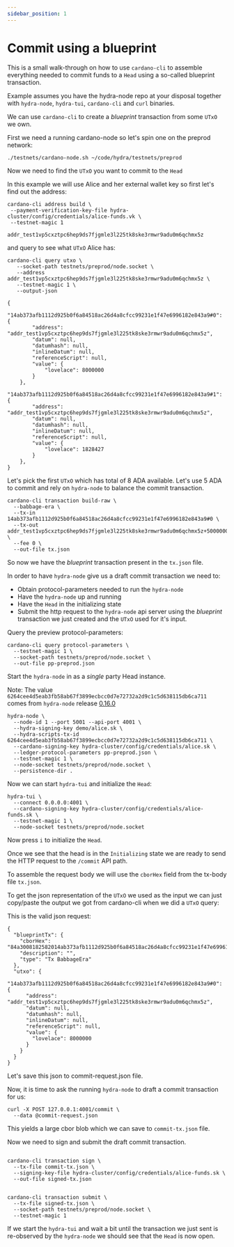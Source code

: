 ```yaml
---
sidebar_position: 1
---
```


# Commit using a blueprint

 This is a small walk-through on how to use `cardano-cli` to assemble everything needed to commit funds to a `Head` using a so-called blueprint transaction.

 Example assumes you have the hydra-node repo at your disposal together with `hydra-node`, `hydra-tui`, `cardano-cli` and `curl` binaries.

 We can use `cardano-cli` to create a _blueprint_ transaction from some `UTxO` we own.

 First we need a running cardano-node so let's spin one on the preprod network:


 ```shell
 ./testnets/cardano-node.sh ~/code/hydra/testnets/preprod
 ```

 Now we need to find the `UTxO` you want to commit to the `Head`

 In this example we will use Alice and her external wallet key so first let's find out the address:

 ```shell
 cardano-cli address build \
  --payment-verification-key-file hydra-cluster/config/credentials/alice-funds.vk \
  --testnet-magic 1

addr_test1vp5cxztpc6hep9ds7fjgmle3l225tk8ske3rmwr9adu0m6qchmx5z
 ```

and query to see what `UTxO` Alice has:

```shell
cardano-cli query utxo \
   --socket-path testnets/preprod/node.socket \
   --address addr_test1vp5cxztpc6hep9ds7fjgmle3l225tk8ske3rmwr9adu0m6qchmx5z \
   --testnet-magic 1 \
   --output-json

{
    "14ab373afb1112d925b0f6a84518ac26d4a8cfcc99231e1f47e6996182e843a9#0": {
        "address": "addr_test1vp5cxztpc6hep9ds7fjgmle3l225tk8ske3rmwr9adu0m6qchmx5z",
        "datum": null,
        "datumhash": null,
        "inlineDatum": null,
        "referenceScript": null,
        "value": {
            "lovelace": 8000000
        }
    },
    "14ab373afb1112d925b0f6a84518ac26d4a8cfcc99231e1f47e6996182e843a9#1": {
        "address": "addr_test1vp5cxztpc6hep9ds7fjgmle3l225tk8ske3rmwr9adu0m6qchmx5z",
        "datum": null,
        "datumhash": null,
        "inlineDatum": null,
        "referenceScript": null,
        "value": {
            "lovelace": 1828427
        }
    },
}
```

Let's pick the first `UTxO` which has total of 8 ADA available. Let's use 5 ADA to commit and rely on `hydra-node` to balance the commit transaction.

```shell
cardano-cli transaction build-raw \
  --babbage-era \
  --tx-in 14ab373afb1112d925b0f6a84518ac26d4a8cfcc99231e1f47e6996182e843a9#0 \
  --tx-out addr_test1vp5cxztpc6hep9ds7fjgmle3l225tk8ske3rmwr9adu0m6qchmx5z+5000000 \
  --fee 0 \
  --out-file tx.json
```

So now we have the _blueprint_ transaction present in the `tx.json` file.

In order to have `hydra-node` give us a draft commit transaction we need to:

- Obtain protocol-parameters needed to run the `hydra-node`
- Have the `hydra-node` up and running
- Have the `Head` in the initializing state
- Submit the http request to the `hydra-node` api server using the _blueprint_ transaction we just created and the `UTxO` used for it's input.


Query the preview protocol-parameters:

```shell
cardano-cli query protocol-parameters \
  --testnet-magic 1 \
  --socket-path testnets/preprod/node.socket \
  --out-file pp-preprod.json

```

Start the `hydra-node` in as a _single_ party Head instance.

Note: The value `6264cee4d5eab3fb58ab67f3899ecbcc0d7e72732a2d9c1c5d638115db6ca711` comes from `hydra-node` release [0.16.0](https://github.com/input-output-hk/hydra/releases/tag/0.16.0)

```shell
hydra-node \
  --node-id 1 --port 5001 --api-port 4001 \
  --hydra-signing-key demo/alice.sk \
  --hydra-scripts-tx-id 6264cee4d5eab3fb58ab67f3899ecbcc0d7e72732a2d9c1c5d638115db6ca711 \
  --cardano-signing-key hydra-cluster/config/credentials/alice.sk \
  --ledger-protocol-parameters pp-preprod.json \
  --testnet-magic 1 \
  --node-socket testnets/preprod/node.socket \
  --persistence-dir .
```

Now we can start `hydra-tui` and initialize the `Head`:

```shell
hydra-tui \
  --connect 0.0.0.0:4001 \
  --cardano-signing-key hydra-cluster/config/credentials/alice-funds.sk \
  --testnet-magic 1 \
  --node-socket testnets/preprod/node.socket
```

Now press `i` to initialize the `Head`.

Once we see that the head is in the `Initializing` state we are ready to send the HTTP request to the `/commit` API path.

To assemble the request body we will use the `cborHex` field from the tx-body file `tx.json`.

To get the json representation of the `UTxO` we used as the input we can just copy/paste the output we got from cardano-cli when we did a `UTxO` query:

This is the valid json request:

```shell
{
  "blueprintTx": {
    "cborHex": "84a3008182582014ab373afb1112d925b0f6a84518ac26d4a8cfcc99231e1f47e6996182e843a900018182581d6069830961c6af9095b0f2648dff31fa9545d8f0b6623db865eb78fde81a007a12000200a0f5f6",
    "description": "",
    "type": "Tx BabbageEra"
  },
  "utxo": {
    "14ab373afb1112d925b0f6a84518ac26d4a8cfcc99231e1f47e6996182e843a9#0": {
      "address": "addr_test1vp5cxztpc6hep9ds7fjgmle3l225tk8ske3rmwr9adu0m6qchmx5z",
      "datum": null,
      "datumhash": null,
      "inlineDatum": null,
      "referenceScript": null,
      "value": {
        "lovelace": 8000000
      }
    }
  }
}
```

Let's save this json to commit-request.json file.

Now, it is time to ask the running `hydra-node` to draft a commit transaction for us:


```
curl -X POST 127.0.0.1:4001/commit \
  --data @commit-request.json

```

This yields a large cbor blob which we can save to `commit-tx.json` file.

Now we need to sign and submit the draft commit transaction.

```shell

cardano-cli transaction sign \
  --tx-file commit-tx.json \
  --signing-key-file hydra-cluster/config/credentials/alice-funds.sk \
  --out-file signed-tx.json


cardano-cli transaction submit \
  --tx-file signed-tx.json \
  --socket-path testnets/preprod/node.socket \
  --testnet-magic 1
```

If we start the `hydra-tui` and wait a bit until the transaction we just sent is re-observed by the `hydra-node` we should see that the `Head` is now open.

